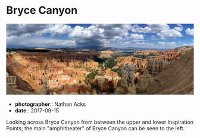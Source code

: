 # Bryce Canyon

![A semi-circular amphitheater filled with hundreds of densely packed red and white stone pillars](assets/2017-09-15-bryce-canyon.webp)

* **photographer**:: Nathan Acks
* **date**:: 2017-09-15

Looking across Bryce Canyon from between the upper and lower Inspiration Points; the main "amphitheater" of Bryce Canyon can be seen to the left.
